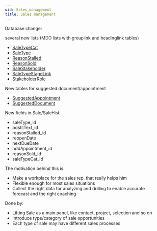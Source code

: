 ```yaml
---
uid: Sales_management
title: Sales management
---
```


Database change:

several new lists (MDO lists with grouplink and headinglink tables)

* [SaleTypeCat](../Tables/SaleTypeCat.md)
* [SaleType](../Tables/SaleType.md)
* [ReasonStalled](../Tables/ReasonStalled.md)
* [ReasonSold](../Tables/ReasonSold.md)
* [SaleStakeholder](../Tables/SaleStakeholder.md)
* [SaleTypeStageLink](../Tables/SaleTypeStageLink.md)
* [StakeholderRole](../Tables/StakeholderRole.md)

New tables for suggested document/appointment

* [SuggestedAppointment](../Tables/SuggestedAppointment.md)
* [SuggestedDocument](../Tables/SuggestedDocument.md)

New fields in Sale/SaleHist

* saleType\_id
* postitText\_id
* reasonStalled\_id
* reopenDate
* nextDueDate
* nddAppointment\_id
* reasonSold\_id
* saleTypeCat\_id


The motivation behind this is:

-   Make a workplace for the sales rep. that really helps him
-   Flexible enough for most sales situations
-   Collect the right data for analyzing and drilling to enable accurate forecast and the right coaching

Done by:

-   Lifting Sale as a main panel, like contact, project, selection and so on
-   Introduce type/category of sale opportunities
-   Each type of sale may have different sales processes